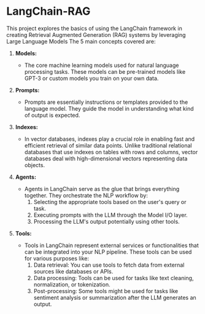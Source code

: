 # LangChain-RAG
This project explores the basics of using the LangChain framework in creating Retrieval Augmented Generation (RAG) systems by leveraging Large Language Models
The 5 main concepts covered are:

1. **Models:**
   - The core machine learning models used for natural language processing tasks. These models can be pre-trained models like GPT-3 or custom models you train on your own data.

2. **Prompts:**
   - Prompts are essentially instructions or templates provided to the language model. They guide the model in understanding what kind of output is expected.

3. **Indexes:**
   - In vector databases, indexes play a crucial role in enabling fast and efficient retrieval of similar data points. Unlike traditional relational databases that use indexes on tables with rows and columns, vector databases deal with high-dimensional vectors representing data objects.
     
4. **Agents:**
   - Agents in LangChain serve as the glue that brings everything together. They orchestrate the NLP workflow by:
      1. Selecting the appropriate tools based on the user's query or task.
      2. Executing prompts with the LLM through the Model I/O layer.
      3. Processing the LLM's output potentially using other tools.

5. **Tools:**
   - Tools in LangChain represent external services or functionalities that can be integrated into your NLP pipeline. These tools can be used for various purposes like:
      1. Data retrieval: You can use tools to fetch data from external sources like databases or APIs.
      2. Data processing: Tools can be used for tasks like text cleaning, normalization, or tokenization.
      3. Post-processing: Some tools might be used for tasks like sentiment analysis or summarization after the LLM generates an output.

